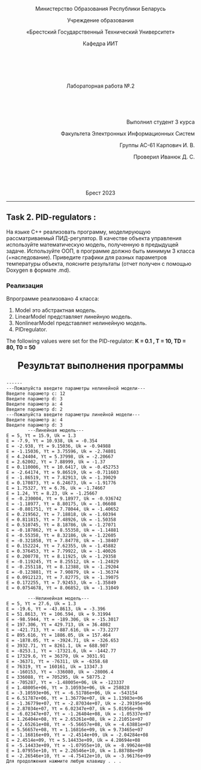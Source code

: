<p align="center">Министерство Образования Республики Беларусь</p>
<p align="center">Учреждение образования</p>
<p align="center">«Брестский Государственный Технический Университет»</p>       
<p align="center">Кафедра ИИТ</p>
<br><br><br><br>
<p align="center">Лабораторная работа №.2</p>
<br><br><br>
<p align="right">Выполнил студент 3 курса</p> 
<p align="right">Факультета Электронных Информационных Систем</p>
<p align="right">Группы АС-61 Карпович И. В.</p>
<p align="right">Проверил Иванюк Д. С.</p>
<br><br><br>
<p align="center">Брест 2023</p>

---

## Task 2. PID-regulators :
 
На языке C++ реализовать программу, моделирующую рассматриваемый ПИД-регулятор. В качестве объекта управления используйте математическую модель, полученную в предыдущей задаче. Используйте ООП, в программе должно быть минимум 3 класса (+наследование). Приведите графики для разных параметров температуры объекта, поясните результаты (отчет получен с помощью Doxygen в формате .md).

### Реализация
Впрограмме реализовано 4 класса:
1. Model это абстрактная модель. 
2. LinearModel представляет линейную модель.
3. NonlinearModel представляет нелинейную модель.
4. PIDregulator.

The following values were set for the PID-regulator: __K = 0.1 , T = 10, TD = 80, T0 = 50__ 
<p align="center" style="font-size:25px;font-weight: bold">
Результат выполнения программы</p>

```console
------
---Пожалуйста введите параметры нелинейной модели---
Введите параметр с: 12
Введите параметр d: 3
Введите параметр а: 4
Введите параметр d: 2
---Пожалуйста введите параметры линейной модели---
Введите параметр а: 4
Введите параметр d: 3
        ---Линейная модель---
E = 5, Yt = 15.9, Uk = 1.3
E = -7.9, Yt = 10.938, Uk = -0.354
E = -2.938, Yt = 9.15036, Uk = -0.94988
E = -1.15036, Yt = 3.75596, Uk = -2.74801
E = 4.24404, Yt = 5.37998, Uk = -2.20667
E = 2.62002, Yt = 7.88999, Uk = -1.37
E = 0.110006, Yt = 10.6417, Uk = -0.452753
E = -2.64174, Yt = 9.86519, Uk = -0.711603
E = -1.86519, Yt = 7.82913, Uk = -1.39029
E = 0.170873, Yt = 6.24673, Uk = -1.91776
E = 1.75327, Yt = 6.76, Uk = -1.74667
E = 1.24, Yt = 8.23, Uk = -1.25667
E = -0.230004, Yt = 9.18977, Uk = -0.936742
E = -1.18977, Yt = 8.80175, Uk = -1.06608
E = -0.801751, Yt = 7.78044, Uk = -1.40652
E = 0.219562, Yt = 7.18818, Uk = -1.60394
E = 0.811815, Yt = 7.48926, Uk = -1.50358
E = 0.510745, Yt = 8.18786, Uk = -1.27071
E = -0.187862, Yt = 8.55358, Uk = -1.14881
E = -0.55358, Yt = 8.32186, Uk = -1.22605
E = -0.321858, Yt = 7.84778, Uk = -1.38407
E = 0.152224, Yt = 7.62355, Uk = -1.45882
E = 0.376453, Yt = 7.79922, Uk = -1.40026
E = 0.200778, Yt = 8.11925, Uk = -1.29358
E = -0.119245, Yt = 8.25512, Uk = -1.24829
E = -0.255118, Yt = 8.12388, Uk = -1.29204
E = -0.123881, Yt = 7.90879, Uk = -1.36374
E = 0.0912123, Yt = 7.82775, Uk = -1.39075
E = 0.172255, Yt = 7.92453, Uk = -1.35849
E = 0.0754678, Yt = 8.06852, Uk = -1.31049

        ---Нелинейная модель---
E = 5, Yt = 27.6, Uk = 1.3
E = -19.6, Yt = -43.8613, Uk = -3.396
E = 51.8613, Yt = 106.594, Uk = 9.31994
E = -98.5944, Yt = -189.306, Uk = -15.3017
E = 197.306, Yt = 429.713, Uk = 36.4082
E = -421.713, Yt = -887.616, Uk = -73.2277
E = 895.616, Yt = 1886.05, Uk = 157.464
E = -1878.05, Yt = -3924.71, Uk = -326.653
E = 3932.71, Yt = 8261.1, Uk = 688.907
E = -8253.1, Yt = -17321.6, Uk = -1442.77
E = 17329.6, Yt = 36379, Uk = 3031.91
E = -36371, Yt = -76311, Uk = -6358.68
E = 76319, Yt = 160161, Uk = 13347.3
E = -160153, Yt = -336080, Uk = -28006.4
E = 336088, Yt = 705295, Uk = 58775.2
E = -705287, Yt = -1.48005e+06, Uk = -123337
E = 1.48005e+06, Yt = 3.10593e+06, Uk = 258828
E = -3.10593e+06, Yt = -6.51786e+06, Uk = -543154
E = 6.51787e+06, Yt = 1.36779e+07, Uk = 1.13983e+06
E = -1.36779e+07, Yt = -2.87034e+07, Uk = -2.39195e+06
E = 2.87034e+07, Yt = 6.02347e+07, Uk = 5.01956e+06
E = -6.02347e+07, Yt = -1.26404e+08, Uk = -1.05337e+07
E = 1.26404e+08, Yt = 2.65261e+08, Uk = 2.21051e+07
E = -2.65261e+08, Yt = -5.56657e+08, Uk = -4.63881e+07
E = 5.56657e+08, Yt = 1.16816e+09, Uk = 9.73465e+07
E = -1.16816e+09, Yt = -2.4514e+09, Uk = -2.04284e+08
E = 2.4514e+09, Yt = 5.14433e+09, Uk = 4.28694e+08
E = -5.14433e+09, Yt = -1.07955e+10, Uk = -8.99624e+08
E = 1.07955e+10, Yt = 2.26546e+10, Uk = 1.88788e+09
E = -2.26546e+10, Yt = -4.75412e+10, Uk = -3.96176e+09
Для продолжения нажмите любую клавишу . . .
```

<p align="center" style="font-size:25px;font-weight: bold">
